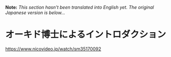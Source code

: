 **Note:** _This section hasn’t been translated into English yet. The original Japanese version is below…_

# オーキド博士によるイントロダクション

https://www.nicovideo.jp/watch/sm35170092
